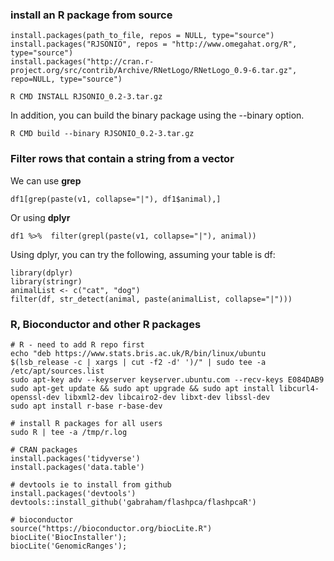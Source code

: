 ### install an R package from source

```
install.packages(path_to_file, repos = NULL, type="source")
install.packages("RJSONIO", repos = "http://www.omegahat.org/R", type="source")
install.packages("http://cran.r-project.org/src/contrib/Archive/RNetLogo/RNetLogo_0.9-6.tar.gz", repo=NULL, type="source")
```

```
R CMD INSTALL RJSONIO_0.2-3.tar.gz
```


In addition, you can build the binary package using the --binary option.
```
R CMD build --binary RJSONIO_0.2-3.tar.gz
```


### Filter rows that contain a string from a vector
We can use **grep**
```
df1[grep(paste(v1, collapse="|"), df1$animal),]
```

Or using **dplyr**
```
df1 %>%  filter(grepl(paste(v1, collapse="|"), animal))
```


Using dplyr, you can try the following, assuming your table is df:
```
library(dplyr)
library(stringr)
animalList <- c("cat", "dog")
filter(df, str_detect(animal, paste(animalList, collapse="|")))
```



### R, Bioconductor and other R packages

```
# R - need to add R repo first
echo "deb https://www.stats.bris.ac.uk/R/bin/linux/ubuntu $(lsb_release -c | xargs | cut -f2 -d' ')/" | sudo tee -a /etc/apt/sources.list
sudo apt-key adv --keyserver keyserver.ubuntu.com --recv-keys E084DAB9
sudo apt-get update && sudo apt upgrade && sudo apt install libcurl4-openssl-dev libxml2-dev libcairo2-dev libxt-dev libssl-dev
sudo apt install r-base r-base-dev

# install R packages for all users
sudo R | tee -a /tmp/r.log

# CRAN packages
install.packages('tidyverse')
install.packages('data.table')

# devtools ie to install from github
install.packages('devtools')
devtools::install_github('gabraham/flashpca/flashpcaR')

# bioconductor
source("https://bioconductor.org/biocLite.R") 
biocLite('BiocInstaller');
biocLite('GenomicRanges'); 
```



